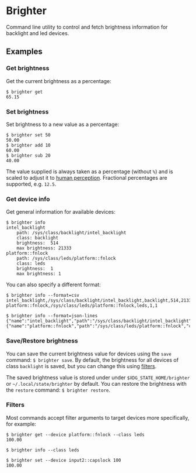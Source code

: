 # Brighter

Command line utility to control and fetch brightness information for
backlight and led devices.

## Examples

### Get brightness

Get the current brightness as a percentage:

```cli
$ brighter get
65.15
```

### Set brightness

Set brightness to a new value as a percentage:

```cli
$ brighter set 50
50.00
$ brighter add 10
60.00
$ brighter sub 20
40.00
```

The value supplied is always taken as a percentage (without `%`) and is
scaled to adjust it to [human perception][perception]. Fractional
percentages are supported, e.g. `12.5`.

### Get device info

Get general information for available devices:

```cli
$ brighter info
intel_backlight
    path: /sys/class/backlight/intel_backlight
    class: backlight
    brightness:  514
    max brightness: 21333
platform::fnlock
    path: /sys/class/leds/platform::fnlock
    class: leds
    brightness:  1
    max brightness: 1
```

You can also specify a different format:

```cli
$ brighter info --format=csv
intel_backlight,/sys/class/backlight/intel_backlight,backlight,514,21333
platform::fnlock,/sys/class/leds/platform::fnlock,leds,1,1

$ brighter info --format=json-lines
{"name":"intel_backlight","path":"/sys/class/backlight/intel_backlight","class":"backlight","brightness":514,"max_brightness":21333}
{"name":"platform::fnlock","path":"/sys/class/leds/platform::fnlock","class":"leds","brightness":1,"max_brightness":1}
```

### Save/Restore brightness

You can save the current brightness value for devices using the `save`
command: `$ brighter save`. By default, the brightness for all devices
of class `backlight` is saved, but you can change this using
[filters](#filters).

The saved brightness value is stored under under
`$XDG_STATE_HOME/brighter` or `~/.local/state/brighter` by default.
You can restore the brightness with the `restore` command: `$ brighter
restore`.

### Filters

Most commands accept filter arguments to target devices more
specifically, for example:

```cli
$ brighter get --device platform::fnlock --class leds
100.00

$ brighter info --class leds

$ brighter set --device input2::capslock 100
100.00
```

[perception]: https://konradstrack.ninja/blog/changing-screen-brightness-in-accordance-with-human-perception/
